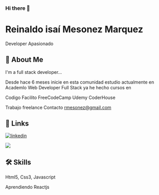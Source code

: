 ### Hi there 👋

# Reinaldo isaí Mesonez Marquez

Developer Apasionado 


## 🚀 About Me
I'm a full stack developer...

Desde hace 6 meses inicie en esta comunidad 
estudio actualmente en Academlo
Web Developer Full Stack
ya he hecho cursos en 

Codigo Facilito
FreeCodeCamp
Udemy
CoderHouse

Trabajo freelance
Contacto rmesonez@gmail.com

## 🔗 Links
[![linkedin](https://img.shields.io/badge/linkedin-0A66C2?style=for-the-badge&logo=linkedin&logoColor=white)](https://www.linkedin.com/in/reinaldomesonez)

<image href="https://rmesonez.github.io/Portafolio-web/index.html" src="https://www.google.com/url?sa=i&url=https%3A%2F%2Fwww.pngegg.com%2Fen%2Fsearch%3Fq%3Dgithub%2BLogo&psig=AOvVaw2csirELonPKNuhgLCg_ZDj&ust=1674613504630000&source=images&cd=vfe&ved=0CBAQjRxqFwoTCNCZ1syT3_wCFQAAAAAdAAAAABAE"> 


## 🛠 Skills
Html5, Css3, Javascript

Aprendiendo Reactjs



